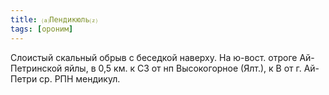 ```yaml
---
title: ⒜Пендикюль⒵
tags: [ороним]
---
```


Слоистый скальный обрыв с беседкой наверху. На ю-вост. отроге Ай-Петринской
яйлы, в 0,5 км. к СЗ от нп Высокогорное (Ялт.), к В от г. Ай-Петри ср. РПН
мендикул.
